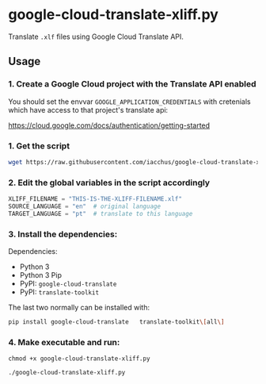 # google-cloud-translate-xliff.py

Translate `.xlf` files using Google Cloud Translate API.

## Usage

### 1. Create a Google Cloud project with the Translate API enabled

You should set the envvar `GOOGLE_APPLICATION_CREDENTIALS` with cretenials
which have access to that project's translate api:

https://cloud.google.com/docs/authentication/getting-started

### 1. Get the script

```sh
wget https://raw.githubusercontent.com/iacchus/google-cloud-translate-xliff/main/google-gloud-translate-xliff.py

```

### 2. Edit the global variables in the script accordingly

```python
XLIFF_FILENAME = "THIS-IS-THE-XLIFF-FILENAME.xlf"
SOURCE_LANGUAGE = "en"  # original language
TARGET_LANGUAGE = "pt"  # translate to this language
```

### 3. Install the dependencies:

Dependencies:

* Python 3
* Python 3 Pip
* PyPI: `google-cloud-translate`
* PyPI: `translate-toolkit`

The last two normally can be installed with:

```sh
pip install google-cloud-translate   translate-toolkit\[all\]
```

### 4. Make executable and run:

```
chmod +x google-cloud-translate-xliff.py

./google-cloud-translate-xliff.py
```
